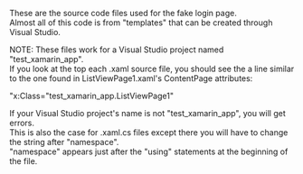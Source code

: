 These are the source code files used for the fake login page.  
Almost all of this code is from "templates" that can be created through Visual Studio.  

NOTE: These files work for a Visual Studio project named "test_xamarin_app".  
If you look at the top each .xaml source file, you should see the a line similar to the one found in ListViewPage1.xaml's ContentPage attributes:  

"x:Class="test_xamarin_app.ListViewPage1"  

If your Visual Studio project's name is not "test_xamarin_app", you will get errors.  
This is also the case for .xaml.cs files except there you will have to change the string after "namespace".  
"namespace" appears just after the "using" statements at the beginning of the file.  

